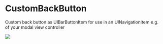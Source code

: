 CustomBackButton
================

Custom back button as UIBarButtonItem for use in an UINavigationItem e.g. of your modal view controller

![](CustomBackButton/raw/master/1.png)
